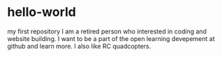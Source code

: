 # hello-world
my first repository
I am a retired person who interested in coding and website building. I want to be a part of the open learning devepement at github and learn more. I also like RC quadcopters.
